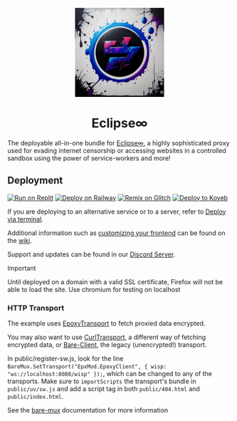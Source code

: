 <p align="center"><img src="https://github.com/therealethanklein/Eclipse-/blob/main/whgC3vbJMwyorqhgXGwj--1--26tzz%20(1).jpg" height="200"></p>

<h1 align="center">Eclipse∞</h1>

The deployable all-in-one bundle for [Eclipse∞](https://github.com/therealethanklein/Eclipse∞), a highly sophisticated proxy used for evading internet censorship or accessing websites in a controlled sandbox using the power of service-workers and more!

## Deployment

[![Run on Replit](https://binbashbanana.github.io/deploy-buttons/buttons/remade/replit.svg)](https://github.com/titaniumnetwork-dev/Eclipse-/wiki/Run-on-Replit)
[![Deploy on Railway](https://binbashbanana.github.io/deploy-buttons/buttons/remade/railway.svg)](https://github.com/titaniumnetwork-dev/Eclipse-/wiki/Deploy-on-Railway)
[![Remix on Glitch](https://binbashbanana.github.io/deploy-buttons/buttons/remade/glitch.svg)](https://github.com/titaniumnetwork-dev/Eclipse-/wiki/Remix-on-Glitch)
[![Deploy to Koyeb](https://binbashbanana.github.io/deploy-buttons/buttons/remade/koyeb.svg)](https://app.koyeb.com/apps/deploy?type=git&repository=github.com/[GITHUB%20USERNAME]/Eclipse-&branch=main&name=Eclipse%E2%88%9E)

If you are deploying to an alternative service or to a server, refer to [Deploy via terminal](https://github.com/therealethanklein/Eclipse-/wiki/Deploy-via-terminal).

Additional information such as [customizing your frontend](https://github.com/therealethanklein/Eclipse-/wiki/Customizing-your-frontend) can be found on the [wiki](https://github.com/therealethanklein/Eclipse-/wiki).

Support and updates can be found in our [Discord Server](discord.gg/unblock).

> [!IMPORTANT]  
> Until deployed on a domain with a valid SSL certificate, Firefox will not be able to load the site. Use chromium for testing on localhost

### HTTP Transport
The example uses [EpoxyTransport](https://github.com/MercuryWorkshop/EpoxyTransport) to fetch proxied data encrypted. 

You may also want to use [CurlTransport](https://github.com/MercuryWorkshop/CurlTransport), a different way of fetching encrypted data, or [Bare-Client](https://github.com/MercuryWorkshop/Bare-as-module3), the legacy (unencrypted!) transport.

In public/register-sw.js, look for the line `BareMux.SetTransport("EpxMod.EpoxyClient", { wisp: "ws://localhost:8080/wisp" });`, which can be changed to any of the transports. Make sure to `importScripts` the transport's bundle in `public/uv/sw.js` and add a script tag in both `public/404.html` and `public/index.html`. 

See the [bare-mux](https://github.com/MercuryWorkshop/bare-mux) documentation for more information
